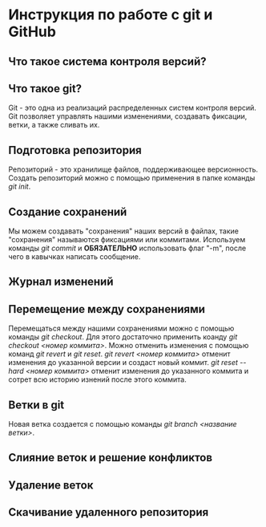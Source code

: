 # Инструкция по работе с git и GitHub

## Что такое система контроля версий?

## Что такое git?

Git - это одна из реализаций распределенных систем контроля версий. Git позволяет управлять нашими изменениями, создавать фиксации, ветки, а также сливать их. 

## Подготовка репозитория

Репозиторий - это хранилище файлов, поддерживающее версионность. 
Создать репозиторий можно с помощью применения в папке команды *git init*.

## Создание сохранений

Мы можем создавать "сохранения" наших версий в файлах, такие "сохранения" называются фиксациями или коммитами. 
Используем команды *git commit* и **ОБЯЗАТЕЛЬНО** использовать флаг "-m", после чего в кавычках написать сообщение.   

## Журнал изменений

## Перемещение между сохранениями

Перемещаться между нашими сохранениями можно с помощью команды *git checkout*. Для этого достаточно применить коанду *git checkout <номер коммита>*. 
Можно отменить изменения с помощью команд *git revert* и *git reset*.
*git revert <номер коммита>* отменит изменения до указанной версии и создаст новый коммит.
*git reset --hard <номер коммита>* отменит изменения до указанного коммита и сотрет всю историю изнений после этого коммита.

## Ветки в git

Новая ветка создается с помощью команды *git branch <название ветки>*.

## Слияние веток и решение конфликтов

## Удаление веток

## Скачивание удаленного репозитория




